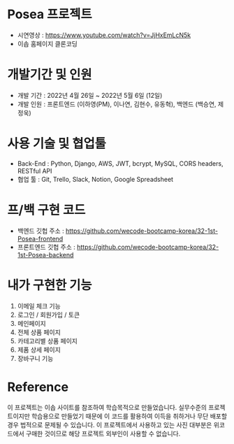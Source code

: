 # Posea 프로젝트
- 시연영상 : https://www.youtube.com/watch?v=JjHxEmLcN5k
- 이솝 홈페이지 클론코딩


# 개발기간 및 인원
- 개발 기간 : 2022년 4월 26일 ~ 2022년 5월 6일 (12일)
- 개발 인원 : 프론트엔드 (이하영(PM), 이나연, 김현수, 유동혁), 백엔드 (백승연, 제정욱)

# 사용 기술 및 협업툴
- Back-End : Python, Django, AWS, JWT, bcrypt, MySQL, CORS headers, RESTful API
- 협업 툴 : Git, Trello, Slack, Notion, Google Spreadsheet

# 프/백 구현 코드
- 백엔드 깃헙 주소 : https://github.com/wecode-bootcamp-korea/32-1st-Posea-frontend
- 프론트엔드 깃헙 주소 : https://github.com/wecode-bootcamp-korea/32-1st-Posea-backend

# 내가 구현한 기능
1. 이메일 체크 기능
2. 로그인 / 회원가입 / 토큰
3. 메인페이지
4. 전체 상품 페이지
5. 카테고리별 상품 페이지
6. 제품 상세 페이지
7. 장바구니 기능

# Reference
이 프로젝트는 이솝 사이트를 참조하여 학습목적으로 만들었습니다. 실무수준의 프로젝트이지만 학습용으로 만들었기 때문에 이 코드를 활용하여 이득을 취하거나 무단 배포할 경우 법적으로 문제될 수 있습니다. 이 프로젝트에서 사용하고 있는 사진 대부분은 위코드에서 구매한 것이므로 해당 프로젝트 외부인이 사용할 수 없습니다.
